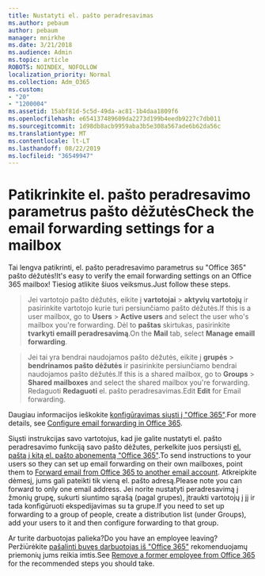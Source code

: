```yaml
---
title: Nustatyti el. pašto peradresavimas
ms.author: pebaum
author: pebaum
manager: mnirkhe
ms.date: 3/21/2018
ms.audience: Admin
ms.topic: article
ROBOTS: NOINDEX, NOFOLLOW
localization_priority: Normal
ms.collection: Adm_O365
ms.custom:
- "20"
- "1200004"
ms.assetid: 15abf81d-5c5d-49da-ac81-1b4daa1809f6
ms.openlocfilehash: e654137489609da2273d199b4eedb9227c7db011
ms.sourcegitcommit: 1d98db8acb9959aba3b5e308a567ade6b62da56c
ms.translationtype: MT
ms.contentlocale: lt-LT
ms.lasthandoff: 08/22/2019
ms.locfileid: "36549947"
---
```

# <a name="check-the-email-forwarding-settings-for-a-mailbox"></a><span data-ttu-id="3a575-102">Patikrinkite el. pašto peradresavimo parametrus pašto dėžutės</span><span class="sxs-lookup"><span data-stu-id="3a575-102">Check the email forwarding settings for a mailbox</span></span>

<span data-ttu-id="3a575-103">Tai lengva patikrinti, el. pašto peradresavimo parametrus su "Office 365" pašto dėžutės!</span><span class="sxs-lookup"><span data-stu-id="3a575-103">It's easy to verify the email forwarding settings on an Office 365 mailbox!</span></span> <span data-ttu-id="3a575-104">Tiesiog atlikite šiuos veiksmus.</span><span class="sxs-lookup"><span data-stu-id="3a575-104">Just follow these steps.</span></span>
  
> <span data-ttu-id="3a575-105">Jei vartotojo pašto dėžutės, eikite į **vartotojai** \> **aktyvių vartotojų** ir pasirinkite vartotojo kurie turi persiunčiamo pašto dėžutės.</span><span class="sxs-lookup"><span data-stu-id="3a575-105">If this is a user mailbox, go to **Users** \> **Active users** and select the user who's mailbox you're forwarding.</span></span> <span data-ttu-id="3a575-106">Dėl to **paštas** skirtukas, pasirinkite **tvarkyti emaill peradresavimą**.</span><span class="sxs-lookup"><span data-stu-id="3a575-106">On the **Mail** tab, select **Manage emaill forwarding**.</span></span>
    
> <span data-ttu-id="3a575-107">Jei tai yra bendrai naudojamos pašto dėžutės, eikite į **grupės** \> **bendrinamos pašto dėžutės** ir pasirinkite persiunčiamo bendrai naudojamos pašto dėžutės.</span><span class="sxs-lookup"><span data-stu-id="3a575-107">If this is a shared mailbox, go to **Groups** \> **Shared mailboxes** and select the shared mailbox you're forwarding.</span></span> <span data-ttu-id="3a575-108">Redaguoti **Redaguoti** el. pašto peradresavimas.</span><span class="sxs-lookup"><span data-stu-id="3a575-108">Edit **Edit** for Email forwarding.</span></span>

<span data-ttu-id="3a575-109">Daugiau informacijos ieškokite [konfigūravimas siųsti į "Office 365"](https://support.office.com/article/Configure-email-forwarding-in-Office-365-ab5eb117-0f22-4fa7-a662-3a6bdb0add74).</span><span class="sxs-lookup"><span data-stu-id="3a575-109">For more details, see [Configure email forwarding in Office 365](https://support.office.com/article/Configure-email-forwarding-in-Office-365-ab5eb117-0f22-4fa7-a662-3a6bdb0add74).</span></span>
  
<span data-ttu-id="3a575-110">Siųsti instrukcijas savo vartotojus, kad jie galite nustatyti el. pašto peradresavimo funkciją savo pašto dėžutes, perkelkite juos persiųsti [el. paštą į kitą el. pašto abonementą "Office 365"](https://support.office.com/article/Forward-email-from-Office-365-to-another-email-account-1ed4ee1e-74f8-4f53-a174-86b748ff6a0e).</span><span class="sxs-lookup"><span data-stu-id="3a575-110">To send instructions to your users so they can set up email forwarding on their own mailboxes, point them to [Forward email from Office 365 to another email account](https://support.office.com/article/Forward-email-from-Office-365-to-another-email-account-1ed4ee1e-74f8-4f53-a174-86b748ff6a0e).</span></span> <span data-ttu-id="3a575-111">Atkreipkite dėmesį, jums gali pateikti tik vieną el. pašto adresą.</span><span class="sxs-lookup"><span data-stu-id="3a575-111">Please note you can forward to only one email address.</span></span> <span data-ttu-id="3a575-112">Jei norite nustatyti peradresavimą į žmonių grupę, sukurti siuntimo sąrašą (pagal grupes), įtraukti vartotojų į jį ir tada konfigūruoti ekspedijavimas su ta grupe.</span><span class="sxs-lookup"><span data-stu-id="3a575-112">If you need to set up forwarding to a group of people, create a distribution list (under Groups), add your users to it and then configure forwarding to that group.</span></span>
  
<span data-ttu-id="3a575-113">Ar turite darbuotojas palieka?</span><span class="sxs-lookup"><span data-stu-id="3a575-113">Do you have an employee leaving?</span></span> <span data-ttu-id="3a575-114">Peržiūrėkite [pašalinti buvęs darbuotojas iš "Office 365"](https://support.office.com/article/Remove-a-former-employee-from-Office-365-44d96212-4d90-4027-9aa9-a95eddb367d1.aspx) rekomenduojamų priemonių jums reikia imtis.</span><span class="sxs-lookup"><span data-stu-id="3a575-114">See [Remove a former employee from Office 365](https://support.office.com/article/Remove-a-former-employee-from-Office-365-44d96212-4d90-4027-9aa9-a95eddb367d1.aspx) for the recommended steps you should take.</span></span>
  